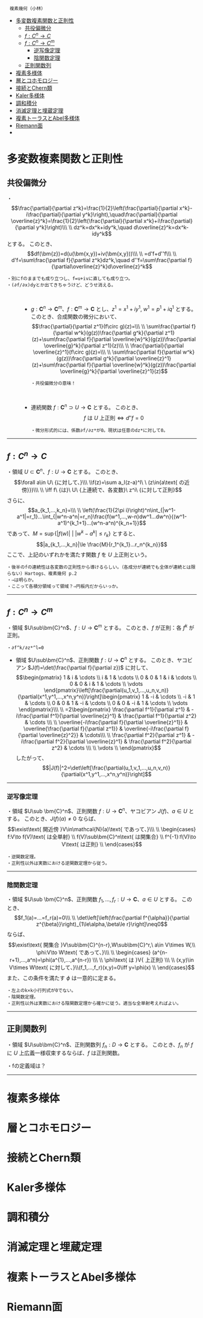 
     複素幾何（小林）

- [多変数複素関数と正則性](#多変数複素関数と正則性)
  - [共役偏微分](#共役偏微分)
  - [$f:C^n→C$](#fcnc)
  - [$f:C^n→C^m$](#fcncm)
    - [逆写像定理](#逆写像定理)
    - [陰関数定理](#陰関数定理)
  - [正則関数列](#正則関数列)
- [複素多様体](#複素多様体)
- [層とコホモロジー](#層とコホモロジー)
- [接続とChern類](#接続とchern類)
- [Kaler多様体](#kaler多様体)
- [調和積分](#調和積分)
- [消滅定理と埋蔵定理](#消滅定理と埋蔵定理)
- [複素トーラスとAbel多様体](#複素トーラスとabel多様体)
- [Riemann面](#riemann面)
- [](#)




# 多変数複素関数と正則性

## 共役偏微分

<dl><dt>

・
$$\frac{\partial}{\partial z^k}=\frac{1}{2}\left(\frac{\partial}{\partial x^k}-i\frac{\partial}{\partial y^k}\right),\quad\frac{\partial}{\partial \overline{z}^k}=\frac{1}{2}\left(\frac{\partial}{\partial x^k}+i\frac{\partial}{\partial y^k}\right)\\\ \\
dz^k=dx^k+idy^k,\quad d\overline{z}^k=dx^k-idy^k$$
とする。
このとき、
$$df(\bm{z})=d(u(\bm{x,y})+iv(\bm{x,y}))\\\ \\
=d'f+d''f\\\ \\
d'f=\sum\frac{\partial f}{\partial z^k}dz^k,\quad d''f=\sum\frac{\partial f}{\partial\overline{z}^k}d\overline{z}^k$$

    ・別にfのままでも成り立つし、f=u+ivに直しても成り立つ。
    ・(∂f/∂x)dyとか出てきちゃうけど、どうせ消える。
<br>

</dt><dd>

- $g:\bm{C}^n\to\bm{C}^m$、$f:\bm{C}^m\to\bm{C}$ とし、$z^1=x^1+iy^1,\ w^1=p^1+iq^1$ とする。
このとき、合成関数の微分において、
$$\frac{\partial}{\partial z^1}(f\circ g)(z)=\\\ \\
\sum\frac{\partial f}{\partial w^k}(g(z))\frac{\partial g^k}{\partial z^1}(z)+\sum\frac{\partial f}{\partial \overline{w}^k}(g(z))\frac{\partial \overline{g}^k}{\partial z^1}(z)\\\ \\
\frac{\partial}{\partial \overline{z}^1}(f\circ g)(z)=\\\ \\
\sum\frac{\partial f}{\partial w^k}(g(z))\frac{\partial g^k}{\partial \overline{z}^1}(z)+\sum\frac{\partial f}{\partial \overline{w}^k}(g(z))\frac{\partial \overline{g}^k}{\partial \overline{z}^1}(z)$$

      ・共役偏微分の意味！
<br>


- 連続関数 $f:\bm{C}^n\supset U\to\bm{C}$ とする。
このとき、
$$f\text{ は }U\text{ 上正則}\iff d''f=0$$

      ・微分形式的には、係数∂f/∂z*が0。現状は任意のdz*に対して0。

</dd></dl>

---

## $f:C^n→C$

・領域 $U\subset \bm{C}^n$、$f:U\to \bm{C}$ とする。
このとき、
$$\forall a\in U\ {に対して、}\\\ \\f(z)=\sum a_I(z-a)^I\ \ (z\in{a\text{ の近傍}})\\\ \\
\iff f\ {は}\ U\ {上連続で、各変数}\ z^i\ {に対して正則}$$
さらに、
$$a_{k_1,...,k_n}=\\\ \\
\left(\frac{1}{2\pi i}\right)^n\int_{|w^1-a^1|=r_1}...\int_{|w^n-a^n|=r_n}\frac{f(w^1,...,w-n)dw^1...dw^n}{(w^1-a^1)^{k_1+1}...(w^n-a^n)^{k_n+1}}$$
であって、$M=\sup\{|f(w)|\ |\ |w^k-a^k|\le r_k \}$ とすると、
$$|a_{k_1,...,k_n}|\le \frac{M}{r_1^{k_1}...r_n^{k_n}}$$
ここで、上記のいずれかを満たす関数 $f$ を $U$ 上正則という。
    
    ・後半のfの連続性は各変数の正則性から導けるらしい。（各成分が連続でも全体が連続とは限らない）Hartogs、複素幾何 p.2
    ・⇒は明らか。
    ・ここって各積分領域って領域？⇒円板内だからいっか。

---

## $f:C^n→C^m$

・領域 $U\sub\bm{C}^n$、$f:U\to\bm{C}^m$ とする。
このとき、$f$ が正則：各 $f^k$ が正則。

    ・∂f^k/∂z*^l=0

- 領域 $U\sub\bm{C}^n$、正則関数 $f:U\to\bm{C}^n$ とする。
このとき、ヤコビアン $J(f)=\det(\frac{\partial f}{\partial z})$ に対して、
$$\begin{pmatrix}
1 & i & \cdots \\
i & 1 & \cdots \\   
0 & 0 & 1 & i & \cdots \\
0 & 0 & i & 1 & \cdots \\   
\vdots
\end{pmatrix}\left[\frac{\partial(u_1,v_1,...,u_n,v_n)}{\partial(x^1,y^1,...,x^n,y^n)}\right]\begin{pmatrix}
1 & -i & \cdots \\
-i & 1 & \cdots \\   
0 & 0 & 1 & -i & \cdots \\
0 & 0 & -i & 1 & \cdots \\   
\vdots 
\end{pmatrix}\\\ \\
=2\begin{pmatrix}
\frac{\partial f^1}{\partial z^1} & -i\frac{\partial f^1}{\partial \overline{z}^1} & \frac{\partial f^1}{\partial z^2} & \cdots \\\ \\
\overline{-i\frac{\partial f}{\partial \overline{z}^1}} & \overline{\frac{\partial f}{\partial z^1}} & \overline{-i\frac{\partial f}{\partial \overline{z}^2}} & \cdots\\\ \\
\frac{\partial f^2}{\partial z^1} & -i\frac{\partial f^2}{\partial \overline{z}^1} & \frac{\partial f^2}{\partial z^2} & \cdots \\\ \\
\vdots \\
\end{pmatrix}$$
したがって、$$|J(f)|^2=\det\left[\frac{\partial(u_1,v_1,...,u_n,v_n)}{\partial(x^1,y^1,...,x^n,y^n)}\right]$$
   

---

### 逆写像定理

・領域 $U\sub \bm{C}^n$、正則関数 $f:U\to \bm{C}^n$、ヤコビアン $J(f)$、$a\in U$ とする。
このとき、$J(f)(a)\neq0$ ならば、
$$\exist\text{ 開近傍 }V\in\mathcal{N}(a)\text{ であって、}\\\ \\
\begin{cases}
f:V\to f(V)\text{ は全単射}   \\
f(V)\sub\bm{C}^n\text{ は開集合}   \\
f^{-1}:f(V)\to V\text{ は正則}   \\
\end{cases}$$

    ・逆関数定理。
    ・正則性以外は実数における逆関数定理から従う。

---


### 陰関数定理

・領域 $U\sub \bm{C}^n$、正則関数 $f_1,...,f_r:U\to \bm{C}$、$a\in U$ とする。
このとき、
$$f_1(a)=...=f_r(a)=0\\\ \\
\det\left[\left(\frac{\partial f^{\alpha}}{\partial z^{\beta}}\right)_{1\le\alpha,\beta\le r}\right]\neq0$$
ならば、
$$\exist\text{ 開集合 }V\sub\bm{C}^{n-r},W\sub\bm{C}^r,\ a\in V\times W,\\
\phi:V\to W\text{ であって、}\\\ \\
\begin{cases}
(a^{n-r+1},...,a^n)=\phi(a^{1},...,a^{n-r})   \\\ \\
\phi\text{ は }V{ 上正則}   \\\ \\
(x,y)\in V\times W\text{ に対して、}\\(f_1,...,f_r)(x,y)=0\iff y=\phi(x)   \\
\end{cases}$$
また、この条件を満たす $\phi$ は一意的に定まる。

    ・左上のk×k小行列式が0でない。
    ・陰関数定理。
    ・正則性以外は実数における陰関数定理から確かに従う。適当な全単射考えればよい。

---

## 正則関数列

・領域 $U\sub\bm{C}^n$、正則関数列 $f_n:D\to\bm{C}$ とする。
このとき、$f_n$ が $f$ に $U$ 上広義一様収束するならば、$f$ は正則関数。

   ・fの定義域は？


---

# 複素多様体

# 層とコホモロジー

# 接続とChern類

# Kaler多様体

# 調和積分

# 消滅定理と埋蔵定理

# 複素トーラスとAbel多様体

# Riemann面

# 